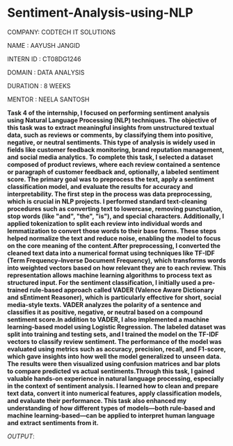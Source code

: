 # Sentiment-Analysis-using-NLP

COMPANY: CODTECH IT SOLUTIONS

NAME : AAYUSH JANGID

INTERN ID : CT08DG1246

DOMAIN : DATA ANALYSIS

DURATION : 8 WEEKS

MENTOR : NEELA SANTOSH

**Task 4 of the internship, I focused on performing sentiment analysis using Natural Language Processing (NLP) techniques. The objective of this task was to extract meaningful insights from unstructured textual data, such as reviews or comments, by classifying them into positive, negative, or neutral sentiments. This type of analysis is widely used in fields like customer feedback monitoring, brand reputation management, and social media analytics. To complete this task, I selected a dataset composed of product reviews, where each review contained a sentence or paragraph of customer feedback and, optionally, a labeled sentiment score. The primary goal was to preprocess the text, apply a sentiment classification model, and evaluate the results for accuracy and interpretability.
The first step in the process was data preprocessing, which is crucial in NLP projects. I performed standard text-cleaning procedures such as converting text to lowercase, removing punctuation, stop words (like "and", "the", "is"), and special characters. Additionally, I applied tokenization to split each review into individual words and lemmatization to convert those words to their base forms. These steps helped normalize the text and reduce noise, enabling the model to focus on the core meaning of the content.After preprocessing, I converted the cleaned text data into a numerical format using techniques like TF-IDF (Term Frequency–Inverse Document Frequency), which transforms words into weighted vectors based on how relevant they are to each review. This representation allows machine learning algorithms to process text as structured input. For the sentiment classification, I initially used a pre-trained rule-based approach called VADER (Valence Aware Dictionary and sEntiment Reasoner), which is particularly effective for short, social media-style texts. VADER analyzes the polarity of a sentence and classifies it as positive, negative, or neutral based on a compound sentiment score.In addition to VADER, I also implemented a machine learning-based model using Logistic Regression. The labeled dataset was split into training and testing sets, and I trained the model on the TF-IDF vectors to classify review sentiment. The performance of the model was evaluated using metrics such as accuracy, precision, recall, and F1-score, which gave insights into how well the model generalized to unseen data. The results were then visualized using confusion matrices and bar plots to compare predicted vs actual sentiments.Through this task, I gained valuable hands-on experience in natural language processing, especially in the context of sentiment analysis. I learned how to clean and prepare text data, convert it into numerical features, apply classification models, and evaluate their performance. This task also enhanced my understanding of how different types of models—both rule-based and machine learning-based—can be applied to interpret human language and extract sentiments from it.**

*OUTPUT*: 

